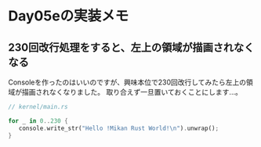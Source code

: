 # Day05eの実装メモ

## 230回改行処理をすると、左上の領域が描画されなくなる

Consoleを作ったのはいいのですが、興味本位で230回改行してみたら左上の領域が描画されなくなりました。
取り合えず一旦置いておくことにします...。

```rust
// kernel/main.rs

for _ in 0..230 {
   console.write_str("Hello !Mikan Rust World!\n").unwrap();
}
```